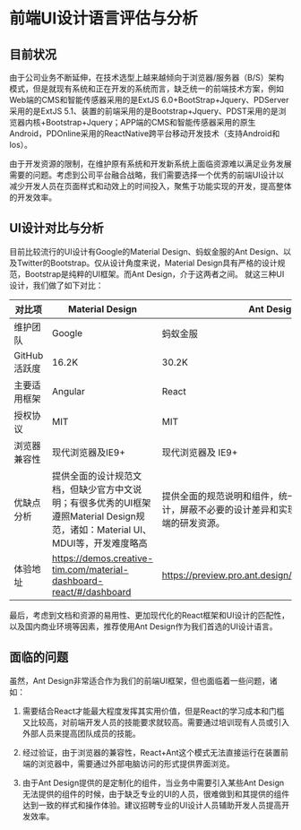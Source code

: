 # 前端UI设计语言评估与分析

## 目前状况

由于公司业务不断延伸，在技术选型上越来越倾向于浏览器/服务器（B/S）架构模式，但是就现有系统和正在开发的系统而言，缺乏统一的前端技术方案，例如Web端的CMS和智能传感器采用的是ExtJS 6.0+BootStrap+Jquery、PDServer采用的是ExtJS 5.1、装置的前端采用的是Bootstrap+Jquery、PDST采用的是浏览器内核+Bootstrap+Jquery；APP端的CMS和智能传感器采用的原生Android，PDOnline采用的ReactNative跨平台移动开发技术（支持Android和Ios）。

由于开发资源的限制，在维护原有系统和开发新系统上面临资源难以满足业务发展需要的问题。考虑到公司平台融合战略，我们需要选择一个优秀的前端UI设计以减少开发人员在页面样式和动效上的时间投入，聚焦于功能实现的开发，提高整体的开发效率。

## UI设计对比与分析

目前比较流行的UI设计有Google的Material Design、蚂蚁金服的Ant Design、以及Twitter的Bootstrap。仅从设计角度来说，Material Design具有严格的设计规范，Bootstrap是纯粹的UI框架。而Ant Design，介于这两者之间。
就这三种UI设计，我们做了如下对比：

| 对比项       | Material Design                                                                                                                | Ant Design                                                                                                       | Bootstrap                                                                                          |
| ------------ | ------------------------------------------------------------------------------------------------------------------------------ | ---------------------------------------------------------------------------------------------------------------- | -------------------------------------------------------------------------------------------------- |
| 维护团队     | Google                                                                                                                         | 蚂蚁金服                                                                                                         | Twitter                                                                                            |
| GitHub活跃度 | 16.2K                                                                                                                          | 30.2K                                                                                                            | 126K                                                                                               |
| 主要适用框架 | Angular                                                                                                                        | React                                                                                                            | Jquery                                                                                             |
| 授权协议     | MIT                                                                                                                            | MIT                                                                                                              | MIT                                                                                                |
| 浏览器兼容性 | 现代浏览器及IE9+                                                                                                               | 现代浏览器及 IE9+                                                                                                | 现代浏览器及 IE8+                                                                                  |
| 优缺点分析   | 提供全面的设计规范文档，但缺少官方中文说明；有很多优秀的UI框架遵照Material Design规范，诸如：Material UI、MDUI等，开发难度略高 | 提供全面的规范说明和组件，统一中台项目的前端 UI 设计，屏蔽不必要的设计差异和实现成本，解放设计和前端的研发资源。 | 适用于大部分前台项目的页面开发，基于它的插件也非常多，但在引用后导致管理混乱和不便的情况也很普遍。 |
| 体验地址     |<https://demos.creative-tim.com/material-dashboard-react/#/dashboard>                                                            | https://preview.pro.ant.design/#/dashboard/analysis                                                              | http://adminlte.la998.com/                                                                         |

最后，考虑到文档和资源的易用性、更加现代化的React框架和UI设计的匹配性，以及国内商业环境等因素，推荐使用Ant Design作为我们首选的UI设计语言。

## 面临的问题

虽然，Ant Design非常适合作为我们的前端UI框架，但也面临着一些问题，诸如：

1. 需要结合React才能最大程度发挥其实用价值，但是React的学习成本和门槛又比较高，对前端开发人员的技能要求就较高。需要通过培训现有人员或引入外部人员来提高团队成员的技能。

2. 经过验证，由于浏览器的兼容性，React+Ant这个模式无法直接运行在装置前端的浏览器中，需要通过外部电脑访问的形式提供界面浏览。

3. 由于Ant Design提供的是定制化的组件，当业务中需要引入某些Ant Design无法提供的组件的时候，由于缺乏专业的UI的人员，很难做到和其提供的组件达到一致的样式和操作体验。建议招聘专业的UI设计人员辅助开发人员提高开发效率。
